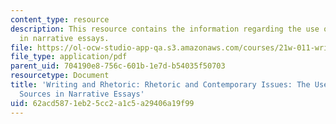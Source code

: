 ```yaml
---
content_type: resource
description: This resource contains the information regarding the use of Outside sources
  in narrative essays.
file: https://ol-ocw-studio-app-qa.s3.amazonaws.com/courses/21w-011-writing-and-rhetoric-rhetoric-and-contemporary-issues-fall-2015/62acd5871eb25cc2a1c5a29406a19f99_MIT21W_011F15_Narrative.pdf
file_type: application/pdf
parent_uid: 704190e8-756c-601b-1e7d-b54035f50703
resourcetype: Document
title: 'Writing and Rhetoric: Rhetoric and Contemporary Issues: The Use of Outside
  Sources in Narrative Essays'
uid: 62acd587-1eb2-5cc2-a1c5-a29406a19f99
---
```


